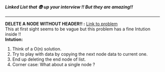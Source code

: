 <link rel="stylesheet" href="https://cdnjs.cloudflare.com/ajax/libs/materialize/1.0.0/css/materialize.min.css">
<h5>Linked List that 😨 up your interview !! But they are amazing!!</h5>
<hr>
<strong>DELETE A NODE WITHOUT HEADER!! :</strong>
<a href='https://practice.geeksforgeeks.org/problems/delete-without-head-pointer/1'>Link to problem</a>
<br>
This at first sight seems to be vague but this problem has a fine Intution inside !! <br>
<strong>Intution:</strong>
<ol>
    <li>Think of a O(n) solution.</li>
    <li>Try to play with data by copying the next node data to current one.</li>
    <li>End up deleting the end node of list.</li>
    <li>Corner case: What about a single node ?</li>
</ol>